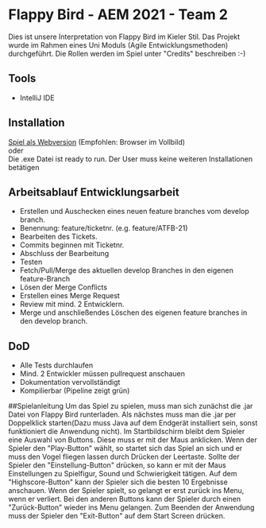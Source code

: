 # Flappy Bird - AEM 2021 - Team 2
Dies ist unsere Interpretation von Flappy Bird im Kieler Stil. Das Projekt wurde im Rahmen eines Uni Moduls (Agile Entwicklungsmethoden) durchgeführt. Die Rollen werden im Spiel unter "Credits" beschreiben :-)
## Tools
- IntelliJ IDE
## Installation
[Spiel als Webversion](http://85.214.170.214) (Empfohlen: Browser im Vollbild)    
oder    
Die .exe Datei ist ready to run. Der User muss keine weiteren Installationen betätigen

## Arbeitsablauf Entwicklungsarbeit
- Erstellen und Auschecken eines neuen feature branches vom develop branch.
- Benennung: feature/ticketnr. (e.g. feature/ATFB-21)
- Bearbeiten des Tickets.
- Commits beginnen mit Ticketnr.
- Abschluss der Bearbeitung
- Testen
- Fetch/Pull/Merge des aktuellen develop Branches in den eigenen feature-Branch
- Lösen der Merge Conflicts
- Erstellen eines Merge Request
- Review mit mind. 2 Entwicklern.
- Merge und anschließendes Löschen des eigenen feature branches in den develop branch.

## DoD
- Alle Tests durchlaufen
- Mind. 2 Entwickler müssen pullrequest anschauen
- Dokumentation vervollständigt
- Kompilierbar (Pipeline zeigt grün)

##Spielanleitung
Um das Spiel zu spielen, muss man sich zunächst die .jar Datei von Flappy Bird runterladen. 
Als nächstes muss man die .jar per Doppelklick starten(Dazu muss Java auf dem Endgerät installiert sein, sonst funktioniert die Anwendung nicht).
Im Startbildschirm bleibt dem Spieler eine Auswahl von Buttons. Diese muss er mit der Maus anklicken. 
Wenn der Spieler den "Play-Button" wählt, so startet sich das Spiel an sich und er muss den Vogel fliegen lassen durch Drücken der Leertaste.
Sollte der Spieler den "Einstellung-Button" drücken, so kann er mit der Maus Einstellungen zu Spielfigur, Sound und Schwierigkeit tätigen.
Auf dem "Highscore-Button" kann der Spieler sich die besten 10 Ergebnisse anschauen.
Wenn der Spieler spielt, so gelangt er erst zurück ins Menu, wenn er verliert.
Bei den anderen Buttons kann der Spieler durch einen "Zurück-Button" wieder ins Menu gelangen.
Zum Beenden der Anwendung muss der Spieler den "Exit-Button" auf dem Start Screen drücken.
